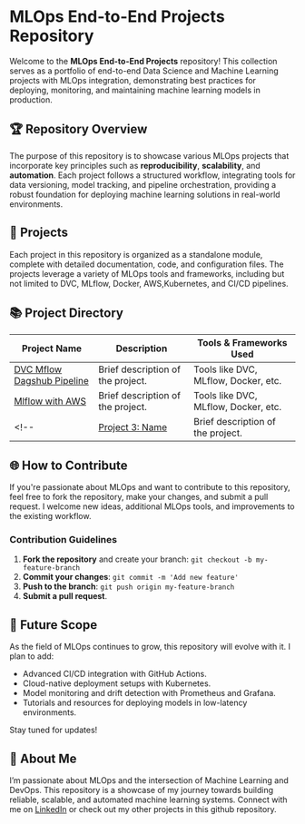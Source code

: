 
# MLOps End-to-End Projects Repository

Welcome to the **MLOps End-to-End Projects** repository! This collection serves as a portfolio of end-to-end Data Science and Machine Learning projects with MLOps integration, demonstrating best practices for deploying, monitoring, and maintaining machine learning models in production.

## 🏆 Repository Overview

The purpose of this repository is to showcase various MLOps projects that incorporate key principles such as **reproducibility**, **scalability**, and **automation**. Each project follows a structured workflow, integrating tools for data versioning, model tracking, and pipeline orchestration, providing a robust foundation for deploying machine learning solutions in real-world environments.

## 📂 Projects

Each project in this repository is organized as a standalone module, complete with detailed documentation, code, and configuration files. The projects leverage a variety of MLOps tools and frameworks, including but not limited to DVC, MLflow, Docker, AWS,Kubernetes, and CI/CD pipelines.


## 📚 Project Directory

| Project Name                   | Description                                                                                          | Tools & Frameworks Used                         |
|--------------------------------|------------------------------------------------------------------------------------------------------|-------------------------------------------------|
| [DVC Mflow Dagshub Pipeline](link-to-project) | Brief description of the project. | Tools like DVC, MLflow, Docker, etc.           |
| [Mlflow with AWS](link-to-project) | Brief description of the project. | Tools like DVC, MLflow, Docker, etc.           |
<!-- | [Project 3: Name](link-to-project) | Brief description of the project. | Tools like Airflow, Prefect, AWS Sagemaker, etc.| -->

## 🌐 How to Contribute

If you're passionate about MLOps and want to contribute to this repository, feel free to fork the repository, make your changes, and submit a pull request. I welcome new ideas, additional MLOps tools, and improvements to the existing workflow.

### Contribution Guidelines

1. **Fork the repository** and create your branch: `git checkout -b my-feature-branch`
2. **Commit your changes**: `git commit -m 'Add new feature'`
3. **Push to the branch**: `git push origin my-feature-branch`
4. **Submit a pull request**.

## 🚀 Future Scope

As the field of MLOps continues to grow, this repository will evolve with it. I plan to add:
- Advanced CI/CD integration with GitHub Actions.
- Cloud-native deployment setups with Kubernetes.
- Model monitoring and drift detection with Prometheus and Grafana.
- Tutorials and resources for deploying models in low-latency environments.

Stay tuned for updates!

## 👤 About Me

I’m passionate about MLOps and the intersection of Machine Learning and DevOps. This repository is a showcase of my journey towards building reliable, scalable, and automated machine learning systems. Connect with me on [LinkedIn](https://www.linkedin.com/in/susan-gautam/) or check out my other projects in this github repository.
